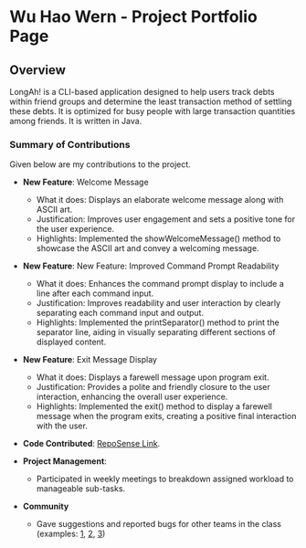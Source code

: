 # Wu Hao Wern - Project Portfolio Page

## Overview

LongAh! is a CLI-based application designed to help users track debts within friend groups and determine the least transaction method of settling these debts. It is optimized for busy people with large transaction quantities among friends. It is written in Java.

### Summary of Contributions

Given below are my contributions to the project.

* **New Feature**: Welcome Message
    * What it does: Displays an elaborate welcome message along with ASCII art.
    * Justification: Improves user engagement and sets a positive tone for the user experience.
    * Highlights:  Implemented the showWelcomeMessage() method to showcase the ASCII art and convey a welcoming message.

* **New Feature**: New Feature: Improved Command Prompt Readability
   * What it does: Enhances the command prompt display to include a line after each command input.
   * Justification: Improves readability and user interaction by clearly separating each command input and output.
   * Highlights: Implemented the printSeparator() method to print the separator line, aiding in visually separating different sections of displayed content.
     
* **New Feature**: Exit Message Display
   * What it does: Displays a farewell message upon program exit.
   * Justification: Provides a polite and friendly closure to the user interaction, enhancing the overall user experience.
   * Highlights: Implemented the exit() method to display a farewell message when the program exits, creating a positive final interaction with the user.

* **Code Contributed**: [RepoSense Link](https://nus-cs2113-ay2324s2.github.io/tp-dashboard/?search=haowern98&breakdown=true&sort=groupTitle%20dsc&sortWithin=title&since=2024-02-23&timeframe=commit&mergegroup=&groupSelect=groupByRepos&checkedFileTypes=docs~functional-code~test-code~other).


* **Project Management**:
  * Participated in weekly meetings to breakdown assigned workload to manageable sub-tasks.


* **Community**
  * Gave suggestions and reported bugs for other teams in the class (examples: [1](https://github.com/haowern98/ped/issues/1), [2](https://github.com/haowern98/ped/issues/2), [3](https://github.com/haowern98/ped/issues/3))

